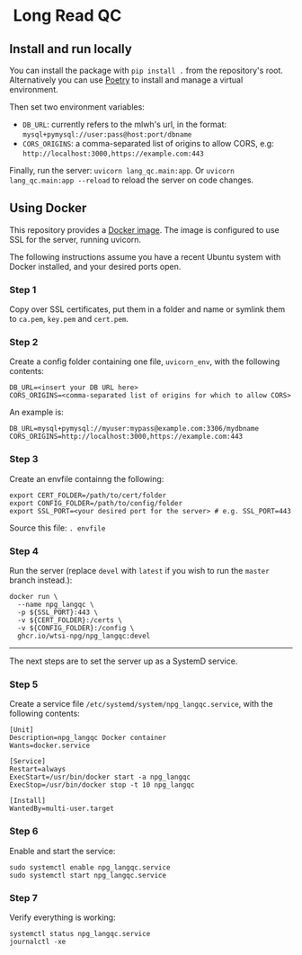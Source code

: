 #  Long Read QC

## Install and run locally

You can install the package with `pip install .` from the repository's root.
Alternatively you can use [Poetry](https://python-poetry.org/docs/basic-usage/#installing-dependencies)
to install and manage a virtual environment.

Then set two environment variables:

- `DB_URL`: currently refers to the mlwh's url, in the format: `mysql+pymysql://user:pass@host:port/dbname`
- `CORS_ORIGINS`: a comma-separated list of origins to allow CORS, e.g: `http://localhost:3000,https://example.com:443`

Finally, run the server: `uvicorn lang_qc.main:app`.
Or `uvicorn lang_qc.main:app --reload` to reload the server on code changes.

## Using Docker

This repository provides a [Docker image](https://github.com/wtsi-npg/npg_langqc/pkgs/container/npg_langqc).
The image is configured to use SSL for the server, running uvicorn.

The following instructions assume you have a recent Ubuntu system with Docker installed,
and your desired ports open.

### Step 1

Copy over SSL certificates, put them in a folder and name or symlink them to `ca.pem`,
`key.pem` and `cert.pem`.

### Step 2

Create a config folder containing one file, `uvicorn_env`, with the following contents:

```
DB_URL=<insert your DB URL here>
CORS_ORIGINS=<comma-separated list of origins for which to allow CORS>
```

An example is:

```
DB_URL=mysql+pymysql://myuser:mypass@example.com:3306/mydbname
CORS_ORIGINS=http://localhost:3000,https://example.com:443
```

### Step 3

Create an envfile containng the following:

```
export CERT_FOLDER=/path/to/cert/folder
export CONFIG_FOLDER=/path/to/config/folder
export SSL_PORT=<your desired port for the server> # e.g. SSL_PORT=443
```

Source this file: `. envfile`

### Step 4

Run the server (replace `devel` with `latest` if you wish to run the `master` branch
instead.):

```
docker run \
  --name npg_langqc \
  -p ${SSL_PORT}:443 \
  -v ${CERT_FOLDER}:/certs \
  -v ${CONFIG_FOLDER}:/config \
  ghcr.io/wtsi-npg/npg_langqc:devel
```

---------------------------------------------------------------------------------------------------

The next steps are to set the server up as a SystemD service.

### Step 5

Create a service file `/etc/systemd/system/npg_langqc.service`, with the following
contents:

```
[Unit]
Description=npg_langqc Docker container
Wants=docker.service

[Service]
Restart=always
ExecStart=/usr/bin/docker start -a npg_langqc
ExecStop=/usr/bin/docker stop -t 10 npg_langqc

[Install]
WantedBy=multi-user.target
```

### Step 6

Enable and start the service:

```
sudo systemctl enable npg_langqc.service
sudo systemctl start npg_langqc.service
```

### Step 7

Verify everything is working:

```
systemctl status npg_langqc.service
journalctl -xe
```
